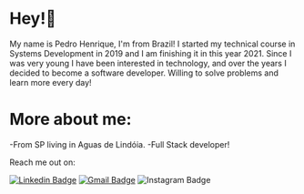 # Hey!👋

My name is Pedro Henrique, I'm from Brazil! I started my technical course in Systems Development in 2019 and I am finishing it in this year 2021. Since I was very young I have been interested in technology, and over the years I decided to become a software developer. Willing to solve problems and learn more every day!


# More about me:

-From  SP living in Aguas de Lindóia.
-Full Stack developer!

Reach me out on:

 
[![Linkedin Badge](https://img.shields.io/badge/-Pedro%20Henrique-6633cc?style=flat-square&logo=Linkedin&logoColor=white&link=https://www.linkedin.com/in/pedro-henrique-silva-soares-5949ba20a)](https://www.linkedin.com/in/pedro-henrique-silva-soares-5949ba20a)
[![Gmail Badge](https://img.shields.io/badge/-ordep317@gmail.com-6633cc?style=flat-square&logo=Gmail&logoColor=white&link=mailto:ordep317@gmail.com)](mailto:ordep317@gmail.com)
![Instagram Badge](https://img.shields.io/badge/-Instragram-6633cc?style=flat-square&logo=Instagram&logoColor=white&link=https://www.instagram.com/slk_pedroow/)

